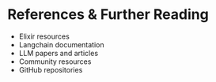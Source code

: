
# References & Further Reading

- Elixir resources
- Langchain documentation
- LLM papers and articles
- Community resources
- GitHub repositories
